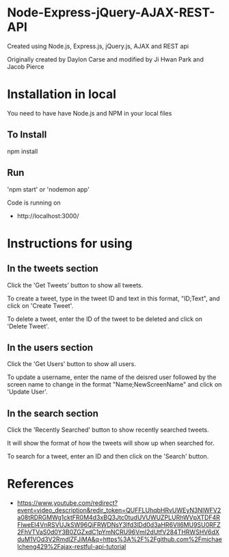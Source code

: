 # Node-Express-jQuery-AJAX-REST-API

Created using Node.js, Express.js, jQuery.js, AJAX and REST api

Originally created by Daylon Carse and modified by Ji Hwan Park and Jacob Pierce

# Installation in local

You need to have have Node.js and NPM in your local files

## To Install

npm install

## Run

'npm start' or 'nodemon app'

Code is running on 
+ http://localhost:3000/

# Instructions for using

## In the tweets section 

Click the 'Get Tweets' button to show all tweets.

To create a tweet, type in the tweet ID and text in this format, "ID;Text", and click on 'Create Tweet'.

To delete a tweet, enter the ID of the tweet to be deleted and click on 'Delete Tweet'.

## In the users section

Click the 'Get Users' button to show all users.

To update a username, enter the name of the deisred user followed by the screen name to change in the format "Name;NewScreenName" and click on 'Update User'.

## In the search section

Click the 'Recently Searched' button to show recently searched tweets.

It will show the format of how the tweets will show up when searched for.

To search for a tweet, enter an ID and then click on the 'Search' button.


# References

+ https://www.youtube.com/redirect?event=video_description&redir_token=QUFFLUhqbHRvUWEyN3NlWFV2a08tRDRGMWg1cktFR0M4d3xBQ3Jtc0tudUVUWUZPLURhWVpXTDF4RFIweEI4VnRSVUJkSW96QjFRWDNsY3lfd3lDd0d3aHR6Vll6MU9SU0RFZ2FhVTVaS0d0Y3B0ZGZxdC1pYmNCRU96VmI2dUtfV284THRWSHV6dXduM1VOd3V2RmdlZFJiMA&q=https%3A%2F%2Fgithub.com%2Fmichaelcheng429%2Fajax-restful-api-tutorial

